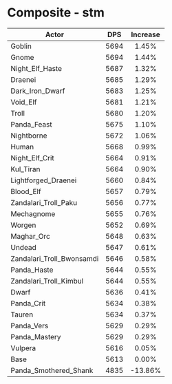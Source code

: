 # Composite - stm
| Actor | DPS | Increase |
|---|:---:|:---:|
|Goblin|5694|1.45%|
|Gnome|5694|1.44%|
|Night_Elf_Haste|5687|1.32%|
|Draenei|5685|1.29%|
|Dark_Iron_Dwarf|5683|1.25%|
|Void_Elf|5681|1.21%|
|Troll|5680|1.20%|
|Panda_Feast|5675|1.10%|
|Nightborne|5672|1.06%|
|Human|5668|0.99%|
|Night_Elf_Crit|5664|0.91%|
|Kul_Tiran|5664|0.90%|
|Lightforged_Draenei|5660|0.84%|
|Blood_Elf|5657|0.79%|
|Zandalari_Troll_Paku|5656|0.77%|
|Mechagnome|5655|0.76%|
|Worgen|5652|0.69%|
|Maghar_Orc|5648|0.63%|
|Undead|5647|0.61%|
|Zandalari_Troll_Bwonsamdi|5646|0.58%|
|Panda_Haste|5644|0.55%|
|Zandalari_Troll_Kimbul|5644|0.55%|
|Dwarf|5636|0.41%|
|Panda_Crit|5634|0.38%|
|Tauren|5634|0.37%|
|Panda_Vers|5629|0.29%|
|Panda_Mastery|5629|0.29%|
|Vulpera|5616|0.05%|
|Base|5613|0.00%|
|Panda_Smothered_Shank|4835|-13.86%|
